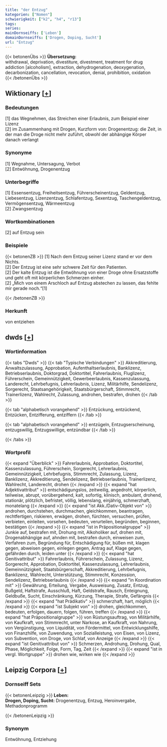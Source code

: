 ```yaml
---
title: "der Entzug"
kategorien: ["Nomen"]
schwierigkeit: ["k2", "h4", "r13"]
tags:
series:
mainDornseiffs: ['Leben']
domainDornseiffs: ['Drogen, Doping, Sucht']
url: "Entzug"
---
```


{{< betonenÜbs >}}
**Übersetzung:**  
withdrawal, deprivation, divestiture, divestment, treatment for drug addiction [alcoholism], extraction, dehydrogenation, deoxygenation, decarbonization, cancellation, revocation, denial, prohibition, oxidation  
{{< /betonenÜbs >}}

## Wiktionary [[+](https://de.wiktionary.org/wiki/Entzug)]

### Bedeutungen
[1] das Wegnehmen, das Streichen einer Erlaubnis, zum Beispiel einer Lizenz  
[2] im Zusammenhang mit Drogen, Kurzform von: Drogenentzug: die Zeit, in der man die Droge nicht mehr zuführt, obwohl der abhängige Körper danach verlangt  

### Synonyme
[1] Wegnahme, Untersagung, Verbot  
[2] Entwöhnung, Drogenentzug  

### Unterbegriffe
[1] Essensentzug, Freiheitsentzug, Führerscheinentzug, Geldentzug, Liebesentzug, Lizenzentzug, Schlafentzug, Sexentzug, Taschengeldentzug, Vermögensentzug, Wärmeentzug  
[2] Zwangsentzug  

### Wortkombinationen
[2] auf Entzug sein  

### Beispiele
{{< betonenZB >}}
[1] Nach dem Entzug seiner Lizenz stand er vor dem Nichts.  
[2] Der Entzug ist eine sehr schwere Zeit für den Patienten.  
[2] Der kalte Entzug ist die Entwöhnung von einer Droge ohne Ersatzstoffe und geht oft mit körperlichen Schmerzen einher.  
[2] „Mich von einem Arschloch auf Entzug abstechen zu lassen, das fehlte mir gerade noch.“[1]  

{{< /betonenZB >}}
### Herkunft
von entziehen  



## dwds [[+](https://www.dwds.de/wb/Entzug)]

### Wortinformation
{{< tabs "Dwds" >}}
{{< tab "Typische Verbindungen" >}}
Akkreditierung, Anwaltszulassung, Approbation, Aufenthaltserlaubnis, Banklizenz, Betriebserlaubnis, Doktorgrad, Doktortitel, Fahrerlaubnis, Fluglizenz, Führerschein, Gemeinnützigkeit, Gewerbeerlaubnis, Kassenzulassung, Landerecht, Lehrbefugnis, Lehrerlaubnis, Lizenz, Militärhilfe, Sendelizenz, Sorgerecht, Staatsangehörigkeit, Staatsbürgerschaft, Stimmrecht, Trainerlizenz, Wahlrecht, Zulassung, androhen, bestrafen, drohen
{{< /tab >}}

{{< tab "alphabetisch vorangehend" >}}
Entzückung, entzückend, Entzücken, Entzifferung, entziffern
{{< /tab >}}

{{< tab "alphabetisch vorangehend" >}}
entzügeln, Entzugserscheinung, entzugswillig, Entzugswillige, entzündbar
{{< /tab >}}

{{< /tabs >}}

### Wortprofil
{{< expand "Überblick" >}} Fahrerlaubnis, Approbation, Doktortitel, Kassenzulassung, Führerschein, Sorgerecht, Lehrerlaubnis, Gemeinnützigkeit, Lehrbefugnis, Stimmrecht, Zulassung, Lizenz, Banklizenz, Akkreditierung, Sendelizenz, Betriebserlaubnis, Trainerlizenz, Wahlrecht, Landerecht, drohen {{< /expand >}}
{{< expand "hat Adjektivattribut" >}} entschädigungslos, zeitweilig, angedroht, körperlich, teilweise, abrupt, vorübergehend, kalt, sofortig, klinisch, ambulant, drohend, stationär, plötzlich, befristet, völlig, lebenslang, einjährig, schmerzhaft, monatelang {{< /expand >}}
{{< expand "ist Akk./Dativ-Objekt von" >}} androhen, durchstehen, durchmachen, gleichkommen, beantragen, rechtfertigen, riskieren, erwägen, drohen, fürchten, versuchen, prüfen, verbieten, einleiten, vorsehen, bedeuten, verurteilen, begründen, beginnen, bestätigen {{< /expand >}}
{{< expand "ist in Präpositionalgruppe" >}} Junkie auf, bestrafen mit, Drohung mit, Alkoholiker auf, drohen mit, Drogenabhängige auf, ahnden mit, bestrafen durch, einweisen zum, Verfahren zum, Begründung für, Entschädigung für, büßen mit, klagen gegen, abweisen gegen, einlegen gegen, Antrag auf, Klage gegen, gefährden durch, leiden unter {{< /expand >}}
{{< expand "hat Genitivattribut" >}} Fahrerlaubnis, Führerschein, Zulassung, Lizenz, Sorgerecht, Approbation, Doktortitel, Kassenzulassung, Lehrerlaubnis, Gemeinnützigkeit, Staatsbürgerschaft, Akkreditierung, Lehrbefugnis, Banklizenz, Wahlrecht, Unterstützung, Stimmrecht, Konzession, Sendelizenz, Betriebserlaubnis {{< /expand >}}
{{< expand "in Koordination mit" >}} Gewährung, Erteilung, Vergabe, Ausweisung, Zusatz, Entzug, Bußgeld, Haftstrafe, Ausschluß, Haft, Geldstrafe, Rausch, Enteignung, Geldbuße, Sucht, Einschränkung, Kürzung, Therapie, Strafe, Gefängnis {{< /expand >}}
{{< expand "hat Prädikativ" >}} schmerzhaft, hart, möglich {{< /expand >}}
{{< expand "ist Subjekt von" >}} drohen, gleichkommen, bedeuten, erfolgen, dauern, folgen, führen, treffen {{< /expand >}}
{{< expand "hat Präpositionalgruppe" >}} von Rüstungsauftrag, von Militärhilfe, von Kaufkraft, von Stimmrecht, unter Narkose, an Kaufkraft, von Nahrung, von Vergünstigung, von Liquidität, von Fördermittel, von Entwicklungshilfe, von Finanzhilfe, von Zuwendung, von Sozialleistung, von Eisen, von Lizenz, von Subvention, von Droge, von Schlaf, von Anzeige {{< /expand >}}
{{< expand "ist Genitivattribut von" >}} Schmerzen, Androhung, Drohung, Qual, Phase, Möglichkeit, Folge, Form, Tag, Zeit {{< /expand >}}
{{< expand "ist in vergl. Wortgruppe" >}} drohen wie, wirken wie {{< /expand >}}

## Leipzig Corpora [[+](https://corpora.uni-leipzig.de/en/res?word=Entzug&corpusId=deu_newscrawl-public_2018)]

### Dornseiff Sets
{{< betonenLeipzig >}}
**Leben:**  
**Drogen, Doping, Sucht:** Drogenentzug, Entzug, Heroinvergabe, Methadonprogramm  

{{< /betonenLeipzig >}}

### Synonym
Entwöhnung, Entziehung

